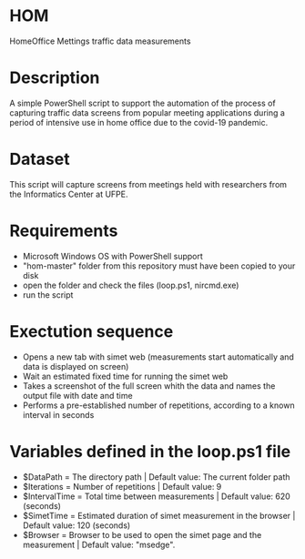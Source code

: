 # HOM
HomeOffice Mettings traffic data measurements

# Description

A simple PowerShell script to support the automation of the process of capturing traffic data screens from popular meeting applications during a period of intensive use in home office due to the covid-19 pandemic.

# Dataset
This script will capture screens from meetings held with researchers from the Informatics Center at UFPE.

# Requirements

- Microsoft Windows OS with PowerShell support
- "hom-master" folder from this repository must have been copied to your disk
- open the folder and check the files (loop.ps1, nircmd.exe)
- run the script

# Exectution sequence

- Opens a new tab with simet web (measurements start automatically and data is displayed on screen)
- Wait an estimated fixed time for running the simet web
- Takes a screenshot of the full screen whith the data and names the output file with date and time
- Performs a pre-established number of repetitions, according to a known interval in seconds


# Variables defined in the loop.ps1 file

- $DataPath = The directory path | Default value: The current folder path
- $Iterations = Number of repetitions | Default value: 9
- $IntervalTime = Total time between measurements | Default value: 620 (seconds)
- $SimetTime = Estimated duration of simet measurement in the browser | Default value: 120 (seconds)
- $Browser = Browser to be used to open the simet page and the measurement | Default value: "msedge".
